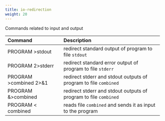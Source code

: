 ```yaml
---
title: io-redirection
weight: 20
---
```


Commands related to input and output

| Command                | Description                                                      |
| :--------------------- | :--------------------------------------------------------------- |
| PROGRAM >stdout        | redirect standard output of program to file `stdout`             |
| PROGRAM 2>stderr       | redirect standard error output of program to file `stderr`       |
| PROGRAM >combined 2>&1 | redirect stderr and stdout outputs of program to file `combined` |
| PROGRAM &>combined     | redirect stderr and stdout outputs of program to file `combined` |
| PROGRAM < combined     | reads file `combined` and sends it as input to the program       |
